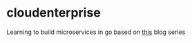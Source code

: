# cloudenterprise
Learning to build microservices in go based on [this](http://callistaenterprise.se/blogg/teknik/2017/02/17/go-blog-series-part1/) blog series
